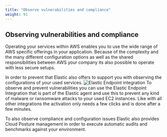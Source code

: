 ```yaml
---
title: "Observe vulnerabilities and compliance"
weight: 91
---
```

## Observing vulnerabilities and compliance
Operating your services within AWS enables you to use the wide range of AWS specific offerings in your application. Because of the complexity and the many different configuration options as well as the shared responsibilities between AWS your company its also possible to operate with less secure setups.

In order to prevent that Elastic also offers to support you with observing the configurations of your used services.
![Elastic Endpoint integration](/images/endpoint-integration.png)
To observe and prevent vulnerabilities you can use the Elastic Endpoint Integration that is part of the Elastic agent and use this to prevent any kind of malware or ransomware attacks to your used EC2 instances. Like with all other integrations the activation only needs a few clicks and is done after a few minutes.

To also observe compliance and configuration issues Elastic also provides Cloud Posture management in order to execute automatic audits and benchmarks against your environment.
